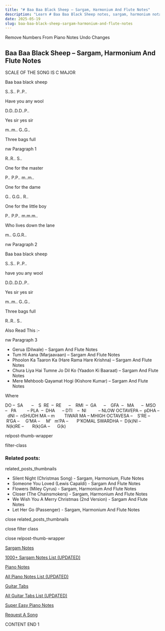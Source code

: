 ```yaml
---
title: "# Baa Baa Black Sheep – Sargam, Harmonium And Flute Notes"
description: "Learn # Baa Baa Black Sheep notes, sargam, harmonium notations and flute notes. Easy step-by-step tutorial for beginners."
date: 2025-05-19
slug: baa-baa-black-sheep-sargam-harmonium-and-flute-notes
---
```


Remove Numbers From Piano Notes
Undo Changes



## Baa Baa Black Sheep – Sargam, Harmonium And Flute Notes



SCALE OF THE SONG IS C MAJOR



Baa baa black sheep



S..S.. P..P..



Have you any wool



D.D..D.D..P..



Yes sir yes sir



m..m.. G..G..



Three bags full



nw Paragraph 1

R..R.. S..



One for the master



P.. P.P.. m..m..



One for the dame



G.. G.G.. R..



One for the little boy



P.. P.P.. m.m.m..



Who lives down the lane



m.. G.G.R..

nw Paragraph 2



Baa baa black sheep



S..S.. P..P..



have you any wool



D.D..D.D..P..



Yes sir yes sir



m..m.. G..G..



Three bags full



R..R.. S..



Also Read This :-



nw Paragraph 3

* Gerua (Dilwale) – Sargam And Flute Notes
* Tum Hi Aana (Marjaavaan) – Sargam And Flute Notes
* Phoolon Ka Taaron Ka (Hare Rama Hare Krishna) – Sargam And Flute Notes
* Chura Liya Hai Tumne Jo Dil Ko (Yaadon Ki Baaraat) – Sargam And Flute Notes
* Mere Mehboob Qayamat Hogi (Kishore Kumar) – Sargam And Flute Notes



Where



DO –  SA       –    S  RE  –  RE      –    RMI  –  GA      –    GFA  –   MA      –  MSO  –   PA         – PLA  –  DHA      – DTI    –  NI          – NLOW OCTAVEPA –  pDHA –  dNI –  nSHUDH MA – m        TIWAR MA – MHIGH OCTAVESA –    S’RE –     R’GA –     G’MA –     M’   m’PA –       P’KOMAL SWARDHA –  D(k)NI –       N(k)RE –       R(k)GA –      G(k)



relpost-thumb-wrapper

filter-class

### Related posts:

related_posts_thumbnails

* Silent Night (Christmas Song) - Sargam, Harmonium, Flute Notes
* Someone You Loved (Lewis Capaldi) - Sargam And Flute Notes
* Flowers (Miley Cyrus) - Sargam, Harmonium And Flute Notes
* Closer (The Chainsmokers) - Sargam, Harmonium And Flute Notes
* We Wish You A Merry Christmas (2nd Version) - Sargam And Flute Notes
* Let Her Go (Passenger) - Sargam, Harmonium And Flute Notes

close related_posts_thumbnails

close filter class

close relpost-thumb-wrapper

[Sargam Notes](https://www.notationsworld.com/sargam-notes.html)

[1000+ Sargam Notes List (UPDATED)](https://www.notationsworld.com/all-songs-list-sargam-notes.html)

[Piano Notes](https://www.notationsworld.com/piano-notes.html)

[All Piano Notes List (UPDATED)](https://www.notationsworld.com/all-songs-list-piano-notes.html)

[Guitar Tabs](https://www.notationsworld.com/guitar-tabs.html)

[All Guitar Tabs List (UPDATED)](https://www.notationsworld.com/all-songs-list-guitar-tabs.html)

[Super Easy Piano Notes](https://studywall.in/)

[Request A Song](https://www.notationsworld.com/request-a-song.html)

CONTENT END 1

